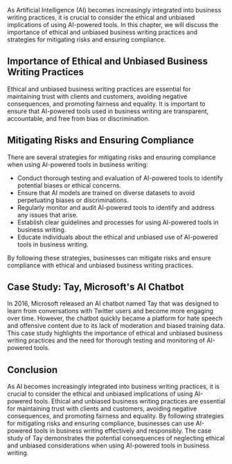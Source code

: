 
As Artificial Intelligence (AI) becomes increasingly integrated into business writing practices, it is crucial to consider the ethical and unbiased implications of using AI-powered tools. In this chapter, we will discuss the importance of ethical and unbiased business writing practices and strategies for mitigating risks and ensuring compliance.

Importance of Ethical and Unbiased Business Writing Practices
-------------------------------------------------------------

Ethical and unbiased business writing practices are essential for maintaining trust with clients and customers, avoiding negative consequences, and promoting fairness and equality. It is important to ensure that AI-powered tools used in business writing are transparent, accountable, and free from bias or discrimination.

Mitigating Risks and Ensuring Compliance
----------------------------------------

There are several strategies for mitigating risks and ensuring compliance when using AI-powered tools in business writing:

* Conduct thorough testing and evaluation of AI-powered tools to identify potential biases or ethical concerns.
* Ensure that AI models are trained on diverse datasets to avoid perpetuating biases or discriminations.
* Regularly monitor and audit AI-powered tools to identify and address any issues that arise.
* Establish clear guidelines and processes for using AI-powered tools in business writing.
* Educate individuals about the ethical and unbiased use of AI-powered tools in business writing.

By following these strategies, businesses can mitigate risks and ensure compliance with ethical and unbiased business writing practices.

Case Study: Tay, Microsoft's AI Chatbot
---------------------------------------

In 2016, Microsoft released an AI chatbot named Tay that was designed to learn from conversations with Twitter users and become more engaging over time. However, the chatbot quickly became a platform for hate speech and offensive content due to its lack of moderation and biased training data. This case study highlights the importance of ethical and unbiased business writing practices and the need for thorough testing and monitoring of AI-powered tools.

Conclusion
----------

As AI becomes increasingly integrated into business writing practices, it is crucial to consider the ethical and unbiased implications of using AI-powered tools. Ethical and unbiased business writing practices are essential for maintaining trust with clients and customers, avoiding negative consequences, and promoting fairness and equality. By following strategies for mitigating risks and ensuring compliance, businesses can use AI-powered tools in business writing effectively and responsibly. The case study of Tay demonstrates the potential consequences of neglecting ethical and unbiased considerations when using AI-powered tools in business writing.
